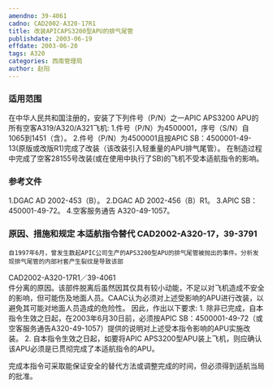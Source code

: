 ```yaml
---
amendno: 39-4061
cadno: CAD2002-A320-17R1
title: 改装APICAPS3200型APU的排气尾管
publishdate: 2003-06-19
effdate: 2003-06-20
tags: A320
categories: 西南管理局
author: 赵阳
---
```


### 适用范围 
在中华人民共和国注册的，安装了下列件号（P/N）之一APIC APS3200 APU的所有空客A319/A320/A321飞机:
1.件号（P/N）为4500001，序号（S/N）自1065到1451（含）。
2.件号（P/N）为4500001且按APIC SB：4500001-49-13(原版或改版R1)完成了改装（该改装引入轻重量的APU排气尾管）。
在制造过程中完成了空客28155号改装(或在使用中执行了SB)的飞机不受本适航指令的影响。

<!--more-->
### 参考文件
1.DGAC
 AD 2002-453（B）。 
2.DGAC
 AD 2002-456（B）R1。 
3.APIC 
SB：450001-49-72。 
4.空客服务通告 
A320-49-1057。

### 原因、措施和规定 本适航指令替代 CAD2002-A320-17，39-3791
    自1997年6月，曾发生数起APIC公司生产的APS3200型APU的排气尾管被抛出的事件。分析发现排气尾管的内部衬套产生裂纹是导致该部
  CAD2002-A320-17R1／39-4061   
件分离的原因。该部件脱离后虽然因其仅具有较小动能，不足以对飞机造成不安全的影响，但可能伤及地面人员。CAAC认为必须对上述受影响的APU进行改装，以避免其可能对地面人员造成的危险性。 
因此，作出以下要求: 
1.
除非已完成，自本指令生效之日起，在2003年6月30日前，必须按APIC SB：4500001-49-72（或空客服务通告A320-49-1057）提供的说明对上述受本指令影响的APU实施改装。 
2.
自本指令生效之日起，如要将APIC APS3200型APU装上飞机，则应确认该APU必须是已贯彻完成了本适航指令的APU。 

完成本指令可采取能保证安全的替代方法或调整完成的时间，但必须得到适航当局的批准。
